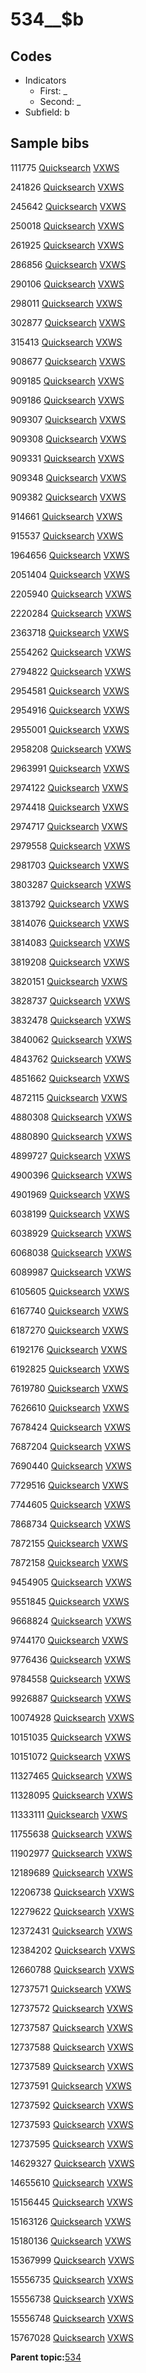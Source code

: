 # 534\_\_$b

## Codes

-   Indicators
    -   First: \_
    -   Second: \_
-   Subfield: b

## Sample bibs

111775 [Quicksearch](https://search.library.yale.edu/catalog/111775) [VXWS](http://prodorbis.library.yale.edu:7014/vxws/GetHoldingsService?bibId=111775)

241826 [Quicksearch](https://search.library.yale.edu/catalog/241826) [VXWS](http://prodorbis.library.yale.edu:7014/vxws/GetHoldingsService?bibId=241826)

245642 [Quicksearch](https://search.library.yale.edu/catalog/245642) [VXWS](http://prodorbis.library.yale.edu:7014/vxws/GetHoldingsService?bibId=245642)

250018 [Quicksearch](https://search.library.yale.edu/catalog/250018) [VXWS](http://prodorbis.library.yale.edu:7014/vxws/GetHoldingsService?bibId=250018)

261925 [Quicksearch](https://search.library.yale.edu/catalog/261925) [VXWS](http://prodorbis.library.yale.edu:7014/vxws/GetHoldingsService?bibId=261925)

286856 [Quicksearch](https://search.library.yale.edu/catalog/286856) [VXWS](http://prodorbis.library.yale.edu:7014/vxws/GetHoldingsService?bibId=286856)

290106 [Quicksearch](https://search.library.yale.edu/catalog/290106) [VXWS](http://prodorbis.library.yale.edu:7014/vxws/GetHoldingsService?bibId=290106)

298011 [Quicksearch](https://search.library.yale.edu/catalog/298011) [VXWS](http://prodorbis.library.yale.edu:7014/vxws/GetHoldingsService?bibId=298011)

302877 [Quicksearch](https://search.library.yale.edu/catalog/302877) [VXWS](http://prodorbis.library.yale.edu:7014/vxws/GetHoldingsService?bibId=302877)

315413 [Quicksearch](https://search.library.yale.edu/catalog/315413) [VXWS](http://prodorbis.library.yale.edu:7014/vxws/GetHoldingsService?bibId=315413)

908677 [Quicksearch](https://search.library.yale.edu/catalog/908677) [VXWS](http://prodorbis.library.yale.edu:7014/vxws/GetHoldingsService?bibId=908677)

909185 [Quicksearch](https://search.library.yale.edu/catalog/909185) [VXWS](http://prodorbis.library.yale.edu:7014/vxws/GetHoldingsService?bibId=909185)

909186 [Quicksearch](https://search.library.yale.edu/catalog/909186) [VXWS](http://prodorbis.library.yale.edu:7014/vxws/GetHoldingsService?bibId=909186)

909307 [Quicksearch](https://search.library.yale.edu/catalog/909307) [VXWS](http://prodorbis.library.yale.edu:7014/vxws/GetHoldingsService?bibId=909307)

909308 [Quicksearch](https://search.library.yale.edu/catalog/909308) [VXWS](http://prodorbis.library.yale.edu:7014/vxws/GetHoldingsService?bibId=909308)

909331 [Quicksearch](https://search.library.yale.edu/catalog/909331) [VXWS](http://prodorbis.library.yale.edu:7014/vxws/GetHoldingsService?bibId=909331)

909348 [Quicksearch](https://search.library.yale.edu/catalog/909348) [VXWS](http://prodorbis.library.yale.edu:7014/vxws/GetHoldingsService?bibId=909348)

909382 [Quicksearch](https://search.library.yale.edu/catalog/909382) [VXWS](http://prodorbis.library.yale.edu:7014/vxws/GetHoldingsService?bibId=909382)

914661 [Quicksearch](https://search.library.yale.edu/catalog/914661) [VXWS](http://prodorbis.library.yale.edu:7014/vxws/GetHoldingsService?bibId=914661)

915537 [Quicksearch](https://search.library.yale.edu/catalog/915537) [VXWS](http://prodorbis.library.yale.edu:7014/vxws/GetHoldingsService?bibId=915537)

1964656 [Quicksearch](https://search.library.yale.edu/catalog/1964656) [VXWS](http://prodorbis.library.yale.edu:7014/vxws/GetHoldingsService?bibId=1964656)

2051404 [Quicksearch](https://search.library.yale.edu/catalog/2051404) [VXWS](http://prodorbis.library.yale.edu:7014/vxws/GetHoldingsService?bibId=2051404)

2205940 [Quicksearch](https://search.library.yale.edu/catalog/2205940) [VXWS](http://prodorbis.library.yale.edu:7014/vxws/GetHoldingsService?bibId=2205940)

2220284 [Quicksearch](https://search.library.yale.edu/catalog/2220284) [VXWS](http://prodorbis.library.yale.edu:7014/vxws/GetHoldingsService?bibId=2220284)

2363718 [Quicksearch](https://search.library.yale.edu/catalog/2363718) [VXWS](http://prodorbis.library.yale.edu:7014/vxws/GetHoldingsService?bibId=2363718)

2554262 [Quicksearch](https://search.library.yale.edu/catalog/2554262) [VXWS](http://prodorbis.library.yale.edu:7014/vxws/GetHoldingsService?bibId=2554262)

2794822 [Quicksearch](https://search.library.yale.edu/catalog/2794822) [VXWS](http://prodorbis.library.yale.edu:7014/vxws/GetHoldingsService?bibId=2794822)

2954581 [Quicksearch](https://search.library.yale.edu/catalog/2954581) [VXWS](http://prodorbis.library.yale.edu:7014/vxws/GetHoldingsService?bibId=2954581)

2954916 [Quicksearch](https://search.library.yale.edu/catalog/2954916) [VXWS](http://prodorbis.library.yale.edu:7014/vxws/GetHoldingsService?bibId=2954916)

2955001 [Quicksearch](https://search.library.yale.edu/catalog/2955001) [VXWS](http://prodorbis.library.yale.edu:7014/vxws/GetHoldingsService?bibId=2955001)

2958208 [Quicksearch](https://search.library.yale.edu/catalog/2958208) [VXWS](http://prodorbis.library.yale.edu:7014/vxws/GetHoldingsService?bibId=2958208)

2963991 [Quicksearch](https://search.library.yale.edu/catalog/2963991) [VXWS](http://prodorbis.library.yale.edu:7014/vxws/GetHoldingsService?bibId=2963991)

2974122 [Quicksearch](https://search.library.yale.edu/catalog/2974122) [VXWS](http://prodorbis.library.yale.edu:7014/vxws/GetHoldingsService?bibId=2974122)

2974418 [Quicksearch](https://search.library.yale.edu/catalog/2974418) [VXWS](http://prodorbis.library.yale.edu:7014/vxws/GetHoldingsService?bibId=2974418)

2974717 [Quicksearch](https://search.library.yale.edu/catalog/2974717) [VXWS](http://prodorbis.library.yale.edu:7014/vxws/GetHoldingsService?bibId=2974717)

2979558 [Quicksearch](https://search.library.yale.edu/catalog/2979558) [VXWS](http://prodorbis.library.yale.edu:7014/vxws/GetHoldingsService?bibId=2979558)

2981703 [Quicksearch](https://search.library.yale.edu/catalog/2981703) [VXWS](http://prodorbis.library.yale.edu:7014/vxws/GetHoldingsService?bibId=2981703)

3803287 [Quicksearch](https://search.library.yale.edu/catalog/3803287) [VXWS](http://prodorbis.library.yale.edu:7014/vxws/GetHoldingsService?bibId=3803287)

3813792 [Quicksearch](https://search.library.yale.edu/catalog/3813792) [VXWS](http://prodorbis.library.yale.edu:7014/vxws/GetHoldingsService?bibId=3813792)

3814076 [Quicksearch](https://search.library.yale.edu/catalog/3814076) [VXWS](http://prodorbis.library.yale.edu:7014/vxws/GetHoldingsService?bibId=3814076)

3814083 [Quicksearch](https://search.library.yale.edu/catalog/3814083) [VXWS](http://prodorbis.library.yale.edu:7014/vxws/GetHoldingsService?bibId=3814083)

3819208 [Quicksearch](https://search.library.yale.edu/catalog/3819208) [VXWS](http://prodorbis.library.yale.edu:7014/vxws/GetHoldingsService?bibId=3819208)

3820151 [Quicksearch](https://search.library.yale.edu/catalog/3820151) [VXWS](http://prodorbis.library.yale.edu:7014/vxws/GetHoldingsService?bibId=3820151)

3828737 [Quicksearch](https://search.library.yale.edu/catalog/3828737) [VXWS](http://prodorbis.library.yale.edu:7014/vxws/GetHoldingsService?bibId=3828737)

3832478 [Quicksearch](https://search.library.yale.edu/catalog/3832478) [VXWS](http://prodorbis.library.yale.edu:7014/vxws/GetHoldingsService?bibId=3832478)

3840062 [Quicksearch](https://search.library.yale.edu/catalog/3840062) [VXWS](http://prodorbis.library.yale.edu:7014/vxws/GetHoldingsService?bibId=3840062)

4843762 [Quicksearch](https://search.library.yale.edu/catalog/4843762) [VXWS](http://prodorbis.library.yale.edu:7014/vxws/GetHoldingsService?bibId=4843762)

4851662 [Quicksearch](https://search.library.yale.edu/catalog/4851662) [VXWS](http://prodorbis.library.yale.edu:7014/vxws/GetHoldingsService?bibId=4851662)

4872115 [Quicksearch](https://search.library.yale.edu/catalog/4872115) [VXWS](http://prodorbis.library.yale.edu:7014/vxws/GetHoldingsService?bibId=4872115)

4880308 [Quicksearch](https://search.library.yale.edu/catalog/4880308) [VXWS](http://prodorbis.library.yale.edu:7014/vxws/GetHoldingsService?bibId=4880308)

4880890 [Quicksearch](https://search.library.yale.edu/catalog/4880890) [VXWS](http://prodorbis.library.yale.edu:7014/vxws/GetHoldingsService?bibId=4880890)

4899727 [Quicksearch](https://search.library.yale.edu/catalog/4899727) [VXWS](http://prodorbis.library.yale.edu:7014/vxws/GetHoldingsService?bibId=4899727)

4900396 [Quicksearch](https://search.library.yale.edu/catalog/4900396) [VXWS](http://prodorbis.library.yale.edu:7014/vxws/GetHoldingsService?bibId=4900396)

4901969 [Quicksearch](https://search.library.yale.edu/catalog/4901969) [VXWS](http://prodorbis.library.yale.edu:7014/vxws/GetHoldingsService?bibId=4901969)

6038199 [Quicksearch](https://search.library.yale.edu/catalog/6038199) [VXWS](http://prodorbis.library.yale.edu:7014/vxws/GetHoldingsService?bibId=6038199)

6038929 [Quicksearch](https://search.library.yale.edu/catalog/6038929) [VXWS](http://prodorbis.library.yale.edu:7014/vxws/GetHoldingsService?bibId=6038929)

6068038 [Quicksearch](https://search.library.yale.edu/catalog/6068038) [VXWS](http://prodorbis.library.yale.edu:7014/vxws/GetHoldingsService?bibId=6068038)

6089987 [Quicksearch](https://search.library.yale.edu/catalog/6089987) [VXWS](http://prodorbis.library.yale.edu:7014/vxws/GetHoldingsService?bibId=6089987)

6105605 [Quicksearch](https://search.library.yale.edu/catalog/6105605) [VXWS](http://prodorbis.library.yale.edu:7014/vxws/GetHoldingsService?bibId=6105605)

6167740 [Quicksearch](https://search.library.yale.edu/catalog/6167740) [VXWS](http://prodorbis.library.yale.edu:7014/vxws/GetHoldingsService?bibId=6167740)

6187270 [Quicksearch](https://search.library.yale.edu/catalog/6187270) [VXWS](http://prodorbis.library.yale.edu:7014/vxws/GetHoldingsService?bibId=6187270)

6192176 [Quicksearch](https://search.library.yale.edu/catalog/6192176) [VXWS](http://prodorbis.library.yale.edu:7014/vxws/GetHoldingsService?bibId=6192176)

6192825 [Quicksearch](https://search.library.yale.edu/catalog/6192825) [VXWS](http://prodorbis.library.yale.edu:7014/vxws/GetHoldingsService?bibId=6192825)

7619780 [Quicksearch](https://search.library.yale.edu/catalog/7619780) [VXWS](http://prodorbis.library.yale.edu:7014/vxws/GetHoldingsService?bibId=7619780)

7626610 [Quicksearch](https://search.library.yale.edu/catalog/7626610) [VXWS](http://prodorbis.library.yale.edu:7014/vxws/GetHoldingsService?bibId=7626610)

7678424 [Quicksearch](https://search.library.yale.edu/catalog/7678424) [VXWS](http://prodorbis.library.yale.edu:7014/vxws/GetHoldingsService?bibId=7678424)

7687204 [Quicksearch](https://search.library.yale.edu/catalog/7687204) [VXWS](http://prodorbis.library.yale.edu:7014/vxws/GetHoldingsService?bibId=7687204)

7690440 [Quicksearch](https://search.library.yale.edu/catalog/7690440) [VXWS](http://prodorbis.library.yale.edu:7014/vxws/GetHoldingsService?bibId=7690440)

7729516 [Quicksearch](https://search.library.yale.edu/catalog/7729516) [VXWS](http://prodorbis.library.yale.edu:7014/vxws/GetHoldingsService?bibId=7729516)

7744605 [Quicksearch](https://search.library.yale.edu/catalog/7744605) [VXWS](http://prodorbis.library.yale.edu:7014/vxws/GetHoldingsService?bibId=7744605)

7868734 [Quicksearch](https://search.library.yale.edu/catalog/7868734) [VXWS](http://prodorbis.library.yale.edu:7014/vxws/GetHoldingsService?bibId=7868734)

7872155 [Quicksearch](https://search.library.yale.edu/catalog/7872155) [VXWS](http://prodorbis.library.yale.edu:7014/vxws/GetHoldingsService?bibId=7872155)

7872158 [Quicksearch](https://search.library.yale.edu/catalog/7872158) [VXWS](http://prodorbis.library.yale.edu:7014/vxws/GetHoldingsService?bibId=7872158)

9454905 [Quicksearch](https://search.library.yale.edu/catalog/9454905) [VXWS](http://prodorbis.library.yale.edu:7014/vxws/GetHoldingsService?bibId=9454905)

9551845 [Quicksearch](https://search.library.yale.edu/catalog/9551845) [VXWS](http://prodorbis.library.yale.edu:7014/vxws/GetHoldingsService?bibId=9551845)

9668824 [Quicksearch](https://search.library.yale.edu/catalog/9668824) [VXWS](http://prodorbis.library.yale.edu:7014/vxws/GetHoldingsService?bibId=9668824)

9744170 [Quicksearch](https://search.library.yale.edu/catalog/9744170) [VXWS](http://prodorbis.library.yale.edu:7014/vxws/GetHoldingsService?bibId=9744170)

9776436 [Quicksearch](https://search.library.yale.edu/catalog/9776436) [VXWS](http://prodorbis.library.yale.edu:7014/vxws/GetHoldingsService?bibId=9776436)

9784558 [Quicksearch](https://search.library.yale.edu/catalog/9784558) [VXWS](http://prodorbis.library.yale.edu:7014/vxws/GetHoldingsService?bibId=9784558)

9926887 [Quicksearch](https://search.library.yale.edu/catalog/9926887) [VXWS](http://prodorbis.library.yale.edu:7014/vxws/GetHoldingsService?bibId=9926887)

10074928 [Quicksearch](https://search.library.yale.edu/catalog/10074928) [VXWS](http://prodorbis.library.yale.edu:7014/vxws/GetHoldingsService?bibId=10074928)

10151035 [Quicksearch](https://search.library.yale.edu/catalog/10151035) [VXWS](http://prodorbis.library.yale.edu:7014/vxws/GetHoldingsService?bibId=10151035)

10151072 [Quicksearch](https://search.library.yale.edu/catalog/10151072) [VXWS](http://prodorbis.library.yale.edu:7014/vxws/GetHoldingsService?bibId=10151072)

11327465 [Quicksearch](https://search.library.yale.edu/catalog/11327465) [VXWS](http://prodorbis.library.yale.edu:7014/vxws/GetHoldingsService?bibId=11327465)

11328095 [Quicksearch](https://search.library.yale.edu/catalog/11328095) [VXWS](http://prodorbis.library.yale.edu:7014/vxws/GetHoldingsService?bibId=11328095)

11333111 [Quicksearch](https://search.library.yale.edu/catalog/11333111) [VXWS](http://prodorbis.library.yale.edu:7014/vxws/GetHoldingsService?bibId=11333111)

11755638 [Quicksearch](https://search.library.yale.edu/catalog/11755638) [VXWS](http://prodorbis.library.yale.edu:7014/vxws/GetHoldingsService?bibId=11755638)

11902977 [Quicksearch](https://search.library.yale.edu/catalog/11902977) [VXWS](http://prodorbis.library.yale.edu:7014/vxws/GetHoldingsService?bibId=11902977)

12189689 [Quicksearch](https://search.library.yale.edu/catalog/12189689) [VXWS](http://prodorbis.library.yale.edu:7014/vxws/GetHoldingsService?bibId=12189689)

12206738 [Quicksearch](https://search.library.yale.edu/catalog/12206738) [VXWS](http://prodorbis.library.yale.edu:7014/vxws/GetHoldingsService?bibId=12206738)

12279622 [Quicksearch](https://search.library.yale.edu/catalog/12279622) [VXWS](http://prodorbis.library.yale.edu:7014/vxws/GetHoldingsService?bibId=12279622)

12372431 [Quicksearch](https://search.library.yale.edu/catalog/12372431) [VXWS](http://prodorbis.library.yale.edu:7014/vxws/GetHoldingsService?bibId=12372431)

12384202 [Quicksearch](https://search.library.yale.edu/catalog/12384202) [VXWS](http://prodorbis.library.yale.edu:7014/vxws/GetHoldingsService?bibId=12384202)

12660788 [Quicksearch](https://search.library.yale.edu/catalog/12660788) [VXWS](http://prodorbis.library.yale.edu:7014/vxws/GetHoldingsService?bibId=12660788)

12737571 [Quicksearch](https://search.library.yale.edu/catalog/12737571) [VXWS](http://prodorbis.library.yale.edu:7014/vxws/GetHoldingsService?bibId=12737571)

12737572 [Quicksearch](https://search.library.yale.edu/catalog/12737572) [VXWS](http://prodorbis.library.yale.edu:7014/vxws/GetHoldingsService?bibId=12737572)

12737587 [Quicksearch](https://search.library.yale.edu/catalog/12737587) [VXWS](http://prodorbis.library.yale.edu:7014/vxws/GetHoldingsService?bibId=12737587)

12737588 [Quicksearch](https://search.library.yale.edu/catalog/12737588) [VXWS](http://prodorbis.library.yale.edu:7014/vxws/GetHoldingsService?bibId=12737588)

12737589 [Quicksearch](https://search.library.yale.edu/catalog/12737589) [VXWS](http://prodorbis.library.yale.edu:7014/vxws/GetHoldingsService?bibId=12737589)

12737591 [Quicksearch](https://search.library.yale.edu/catalog/12737591) [VXWS](http://prodorbis.library.yale.edu:7014/vxws/GetHoldingsService?bibId=12737591)

12737592 [Quicksearch](https://search.library.yale.edu/catalog/12737592) [VXWS](http://prodorbis.library.yale.edu:7014/vxws/GetHoldingsService?bibId=12737592)

12737593 [Quicksearch](https://search.library.yale.edu/catalog/12737593) [VXWS](http://prodorbis.library.yale.edu:7014/vxws/GetHoldingsService?bibId=12737593)

12737595 [Quicksearch](https://search.library.yale.edu/catalog/12737595) [VXWS](http://prodorbis.library.yale.edu:7014/vxws/GetHoldingsService?bibId=12737595)

14629327 [Quicksearch](https://search.library.yale.edu/catalog/14629327) [VXWS](http://prodorbis.library.yale.edu:7014/vxws/GetHoldingsService?bibId=14629327)

14655610 [Quicksearch](https://search.library.yale.edu/catalog/14655610) [VXWS](http://prodorbis.library.yale.edu:7014/vxws/GetHoldingsService?bibId=14655610)

15156445 [Quicksearch](https://search.library.yale.edu/catalog/15156445) [VXWS](http://prodorbis.library.yale.edu:7014/vxws/GetHoldingsService?bibId=15156445)

15163126 [Quicksearch](https://search.library.yale.edu/catalog/15163126) [VXWS](http://prodorbis.library.yale.edu:7014/vxws/GetHoldingsService?bibId=15163126)

15180136 [Quicksearch](https://search.library.yale.edu/catalog/15180136) [VXWS](http://prodorbis.library.yale.edu:7014/vxws/GetHoldingsService?bibId=15180136)

15367999 [Quicksearch](https://search.library.yale.edu/catalog/15367999) [VXWS](http://prodorbis.library.yale.edu:7014/vxws/GetHoldingsService?bibId=15367999)

15556735 [Quicksearch](https://search.library.yale.edu/catalog/15556735) [VXWS](http://prodorbis.library.yale.edu:7014/vxws/GetHoldingsService?bibId=15556735)

15556738 [Quicksearch](https://search.library.yale.edu/catalog/15556738) [VXWS](http://prodorbis.library.yale.edu:7014/vxws/GetHoldingsService?bibId=15556738)

15556748 [Quicksearch](https://search.library.yale.edu/catalog/15556748) [VXWS](http://prodorbis.library.yale.edu:7014/vxws/GetHoldingsService?bibId=15556748)

15767028 [Quicksearch](https://search.library.yale.edu/catalog/15767028) [VXWS](http://prodorbis.library.yale.edu:7014/vxws/GetHoldingsService?bibId=15767028)

**Parent topic:**[534](../../tags/534/534.md)

